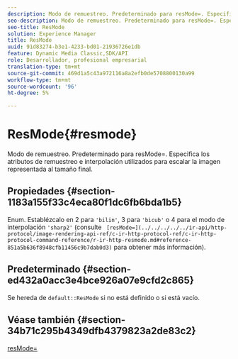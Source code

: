 ```yaml
---
description: Modo de remuestreo. Predeterminado para resMode=. Especifica los atributos de remuestreo e interpolación utilizados para escalar la imagen representada al tamaño final.
seo-description: Modo de remuestreo. Predeterminado para resMode=. Especifica los atributos de remuestreo e interpolación utilizados para escalar la imagen representada al tamaño final.
seo-title: ResMode
solution: Experience Manager
title: ResMode
uuid: 91d83274-b3e1-4233-bd01-21936726e1db
feature: Dynamic Media Classic,SDK/API
role: Desarrollador, profesional empresarial
translation-type: tm+mt
source-git-commit: 469d1a5c43a972116a8a2efb0de5708800130a99
workflow-type: tm+mt
source-wordcount: '96'
ht-degree: 5%

---
```



# ResMode{#resmode}

Modo de remuestreo. Predeterminado para resMode=. Especifica los atributos de remuestreo e interpolación utilizados para escalar la imagen representada al tamaño final.

## Propiedades {#section-1183a155f33c4eca80f1dc6fb6bda1b5}

Enum. Establézcalo en 2 para `'bilin'`, 3 para `'bicub'` o 4 para el modo de interpolación `'sharp2'` (consulte ` [resMode=](../../../../../ir-api/http-protocol/image-rendering-api-ref/c-ir-http-protocol-ref/c-ir-http-protocol-command-reference/r-ir-http-resmode.md#reference-851a5b636f8948cfb11456c9b7dab0d3)` para obtener más información).

## Predeterminado {#section-ed432a0acc3e4bce926a07e9cfd2c865}

Se hereda de `default::ResMode` si no está definido o si está vacío.

## Véase también {#section-34b71c295b4349dfb4379823a2de83c2}

[resMode=](../../../../../ir-api/http-protocol/image-rendering-api-ref/c-ir-http-protocol-ref/c-ir-http-protocol-command-reference/r-ir-http-resmode.md#reference-851a5b636f8948cfb11456c9b7dab0d3)
